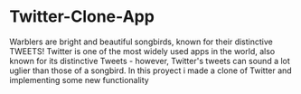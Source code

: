 # Twitter-Clone-App
Warblers are bright and beautiful songbirds, known for their distinctive TWEETS!   Twitter is one of the most widely used apps in the world, also known for its distinctive Tweets - however, Twitter's tweets can sound a lot uglier than those of a songbird.  In this proyect i made a clone of Twitter and implementing some new functionality
